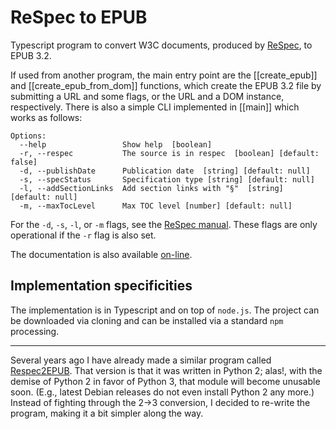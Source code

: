 # ReSpec to EPUB

Typescript program to convert W3C documents, produced by [ReSpec](https://github.com/w3c/respec), to EPUB 3.2.

If used from another program, the main entry point are the [[create_epub]] and [[create_epub_from_dom]] functions, which create the EPUB 3.2 file by submitting a URL and some flags, or the URL and a DOM instance, respectively.
There is also a simple CLI implemented in [[main]] which works as follows:

```text
Options:
  --help                 Show help  [boolean]
  -r, --respec           The source is in respec  [boolean] [default: false]
  -d, --publishDate      Publication date  [string] [default: null]
  -s, --specStatus       Specification type [string] [default: null]
  -l, --addSectionLinks  Add section links with "§"  [string] [default: null]
  -m, --maxTocLevel      Max TOC level [number] [default: null]
```

For the `-d`, `-s`, `-l`, or `-m` flags, see the [ReSpec manual](https://www.w3.org/respec/). These flags are only operational if the `-r` flag is also set.

The documentation is also available [on-line](https://iherman.github.io/respec-to-epub/).

## Implementation specificities

The implementation is in Typescript and on top of `node.js`. The project can be downloaded via cloning and can be installed via a standard `npm` processing.

---

Several years ago I have already made a similar program called [Respec2EPUB](https://github.com/iherman/respec2epub). That version is that it was written in Python 2; alas!, with the demise of Python 2 in favor of Python 3, that module will become unusable soon. (E.g., latest Debian releases do not even install Python 2 any more.) Instead of fighting through the 2->3 conversion, I decided to re-write the program, making it a bit simpler along the way.
